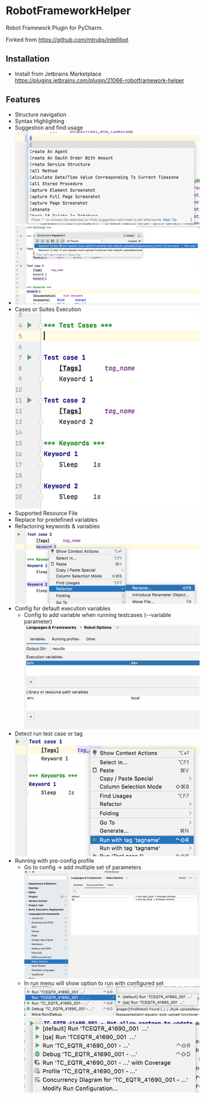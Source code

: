 # RobotFrameworkHelper
<!-- Plugin description -->
Robot Framework Plugin for PyCharm.

Forked from https://github.com/mtrubs/intellibot


## Installation
* Install from Jetbrains Marketplace https://plugins.jetbrains.com/plugin/21066-robotframework-helper

## Features
* Structure navigation 
* Syntax Highlighting
* Suggestion and find usage
  ![suggestion](docs/imgs/suggestion.png)
* ![usages](docs/imgs/find_usage.png)
* Cases or Suites Execution
  ![marker](docs/imgs/marker.png)
* Supported Resource File
* Replace for predefined variables
* Refactoring keywords & variables
  ![refactoring](docs/imgs/refactoring.png)
* Config for default execution variables
  * Config to add variable when running testcases (--variable parameter)
  ![variable config](docs/imgs/run_variable_config.png)
* Detect run test case or tag
  ![run tag](docs/imgs/run_tag.png)
* Running with pre-config profile
  * Go to config -> add multiple set of parameters
  ![Config screen](docs/imgs/config_run_template.png)
  * In run menu will show option to run with configured set
  ![Run in context](docs/imgs/run_with_multi_template_context.png)
  ![Run in marker](docs/imgs/run_with_multi_template_marker.png)

<!-- Plugin description end -->
